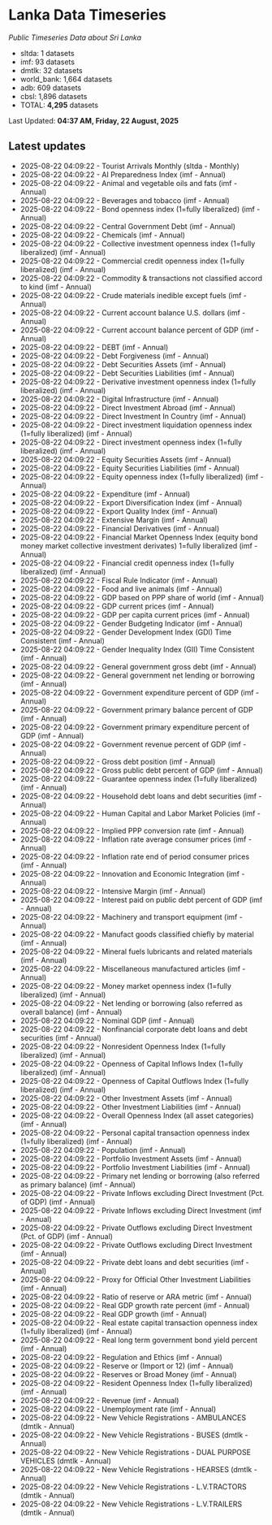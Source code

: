 # Lanka Data Timeseries
*Public Timeseries Data about Sri Lanka*

* sltda: 1 datasets
* imf: 93 datasets
* dmtlk: 32 datasets
* world_bank: 1,664 datasets
* adb: 609 datasets
* cbsl: 1,896 datasets
* TOTAL: **4,295** datasets

Last Updated: **04:37 AM, Friday, 22 August, 2025**

## Latest updates

* 2025-08-22 04:09:22 - Tourist Arrivals Monthly (sltda - Monthly)
* 2025-08-22 04:09:22 - AI Preparedness Index (imf - Annual)
* 2025-08-22 04:09:22 - Animal and vegetable oils and fats (imf - Annual)
* 2025-08-22 04:09:22 - Beverages and tobacco (imf - Annual)
* 2025-08-22 04:09:22 - Bond openness index (1=fully liberalized) (imf - Annual)
* 2025-08-22 04:09:22 - Central Government Debt (imf - Annual)
* 2025-08-22 04:09:22 - Chemicals (imf - Annual)
* 2025-08-22 04:09:22 - Collective investment openness index (1=fully liberalized) (imf - Annual)
* 2025-08-22 04:09:22 - Commercial credit openness index (1=fully liberalized) (imf - Annual)
* 2025-08-22 04:09:22 - Commodity & transactions not classified accord to kind (imf - Annual)
* 2025-08-22 04:09:22 - Crude materials inedible except fuels (imf - Annual)
* 2025-08-22 04:09:22 - Current account balance U.S. dollars (imf - Annual)
* 2025-08-22 04:09:22 - Current account balance percent of GDP (imf - Annual)
* 2025-08-22 04:09:22 - DEBT (imf - Annual)
* 2025-08-22 04:09:22 - Debt Forgiveness (imf - Annual)
* 2025-08-22 04:09:22 - Debt Securities Assets (imf - Annual)
* 2025-08-22 04:09:22 - Debt Securities Liabilities (imf - Annual)
* 2025-08-22 04:09:22 - Derivative investment openness index (1=fully liberalized) (imf - Annual)
* 2025-08-22 04:09:22 - Digital Infrastructure (imf - Annual)
* 2025-08-22 04:09:22 - Direct Investment Abroad (imf - Annual)
* 2025-08-22 04:09:22 - Direct Investment In Country (imf - Annual)
* 2025-08-22 04:09:22 - Direct investment liquidation openness index (1=fully liberalized) (imf - Annual)
* 2025-08-22 04:09:22 - Direct investment openness index (1=fully liberalized) (imf - Annual)
* 2025-08-22 04:09:22 - Equity Securities Assets (imf - Annual)
* 2025-08-22 04:09:22 - Equity Securities Liabilities (imf - Annual)
* 2025-08-22 04:09:22 - Equity openness index (1=fully liberalized) (imf - Annual)
* 2025-08-22 04:09:22 - Expenditure (imf - Annual)
* 2025-08-22 04:09:22 - Export Diversification Index (imf - Annual)
* 2025-08-22 04:09:22 - Export Quality Index (imf - Annual)
* 2025-08-22 04:09:22 - Extensive Margin (imf - Annual)
* 2025-08-22 04:09:22 - Financial Derivatives (imf - Annual)
* 2025-08-22 04:09:22 - Financial Market Openness Index (equity bond money market collective investment derivates) 1=fully liberalized (imf - Annual)
* 2025-08-22 04:09:22 - Financial credit openness index (1=fully liberalized) (imf - Annual)
* 2025-08-22 04:09:22 - Fiscal Rule Indicator (imf - Annual)
* 2025-08-22 04:09:22 - Food and live animals (imf - Annual)
* 2025-08-22 04:09:22 - GDP based on PPP share of world (imf - Annual)
* 2025-08-22 04:09:22 - GDP current prices (imf - Annual)
* 2025-08-22 04:09:22 - GDP per capita current prices (imf - Annual)
* 2025-08-22 04:09:22 - Gender Budgeting Indicator (imf - Annual)
* 2025-08-22 04:09:22 - Gender Development Index (GDI) Time Consistent (imf - Annual)
* 2025-08-22 04:09:22 - Gender Inequality Index (GII) Time Consistent (imf - Annual)
* 2025-08-22 04:09:22 - General government gross debt (imf - Annual)
* 2025-08-22 04:09:22 - General government net lending or borrowing (imf - Annual)
* 2025-08-22 04:09:22 - Government expenditure percent of GDP (imf - Annual)
* 2025-08-22 04:09:22 - Government primary balance percent of GDP (imf - Annual)
* 2025-08-22 04:09:22 - Government primary expenditure percent of GDP (imf - Annual)
* 2025-08-22 04:09:22 - Government revenue percent of GDP (imf - Annual)
* 2025-08-22 04:09:22 - Gross debt position (imf - Annual)
* 2025-08-22 04:09:22 - Gross public debt percent of GDP (imf - Annual)
* 2025-08-22 04:09:22 - Guarantee openness index (1=fully liberalized) (imf - Annual)
* 2025-08-22 04:09:22 - Household debt loans and debt securities (imf - Annual)
* 2025-08-22 04:09:22 - Human Capital and Labor Market Policies (imf - Annual)
* 2025-08-22 04:09:22 - Implied PPP conversion rate (imf - Annual)
* 2025-08-22 04:09:22 - Inflation rate average consumer prices (imf - Annual)
* 2025-08-22 04:09:22 - Inflation rate end of period consumer prices (imf - Annual)
* 2025-08-22 04:09:22 - Innovation and Economic Integration (imf - Annual)
* 2025-08-22 04:09:22 - Intensive Margin (imf - Annual)
* 2025-08-22 04:09:22 - Interest paid on public debt percent of GDP (imf - Annual)
* 2025-08-22 04:09:22 - Machinery and transport equipment (imf - Annual)
* 2025-08-22 04:09:22 - Manufact goods classified chiefly by material (imf - Annual)
* 2025-08-22 04:09:22 - Mineral fuels lubricants and related materials (imf - Annual)
* 2025-08-22 04:09:22 - Miscellaneous manufactured articles (imf - Annual)
* 2025-08-22 04:09:22 - Money market openness index (1=fully liberalized) (imf - Annual)
* 2025-08-22 04:09:22 - Net lending or borrowing (also referred as overall balance) (imf - Annual)
* 2025-08-22 04:09:22 - Nominal GDP (imf - Annual)
* 2025-08-22 04:09:22 - Nonfinancial corporate debt loans and debt securities (imf - Annual)
* 2025-08-22 04:09:22 - Nonresident Openness Index (1=fully liberalized) (imf - Annual)
* 2025-08-22 04:09:22 - Openness of Capital Inflows Index (1=fully liberalized) (imf - Annual)
* 2025-08-22 04:09:22 - Openness of Capital Outflows Index (1=fully liberalized) (imf - Annual)
* 2025-08-22 04:09:22 - Other Investment Assets (imf - Annual)
* 2025-08-22 04:09:22 - Other Investment Liabilities (imf - Annual)
* 2025-08-22 04:09:22 - Overall Openness Index (all asset categories) (imf - Annual)
* 2025-08-22 04:09:22 - Personal capital transaction openness index (1=fully liberalized) (imf - Annual)
* 2025-08-22 04:09:22 - Population (imf - Annual)
* 2025-08-22 04:09:22 - Portfolio Investment Assets (imf - Annual)
* 2025-08-22 04:09:22 - Portfolio Investment Liabilities (imf - Annual)
* 2025-08-22 04:09:22 - Primary net lending or borrowing (also referred as primary balance) (imf - Annual)
* 2025-08-22 04:09:22 - Private Inflows excluding Direct Investment (Pct. of GDP) (imf - Annual)
* 2025-08-22 04:09:22 - Private Inflows excluding Direct Investment (imf - Annual)
* 2025-08-22 04:09:22 - Private Outflows excluding Direct Investment (Pct. of GDP) (imf - Annual)
* 2025-08-22 04:09:22 - Private Outflows excluding Direct Investment (imf - Annual)
* 2025-08-22 04:09:22 - Private debt loans and debt securities (imf - Annual)
* 2025-08-22 04:09:22 - Proxy for Official Other Investment Liabilities (imf - Annual)
* 2025-08-22 04:09:22 - Ratio of reserve or ARA metric (imf - Annual)
* 2025-08-22 04:09:22 - Real GDP growth rate percent (imf - Annual)
* 2025-08-22 04:09:22 - Real GDP growth (imf - Annual)
* 2025-08-22 04:09:22 - Real estate capital transaction openness index (1=fully liberalized) (imf - Annual)
* 2025-08-22 04:09:22 - Real long term government bond yield percent (imf - Annual)
* 2025-08-22 04:09:22 - Regulation and Ethics (imf - Annual)
* 2025-08-22 04:09:22 - Reserve or (Import or 12) (imf - Annual)
* 2025-08-22 04:09:22 - Reserves or Broad Money (imf - Annual)
* 2025-08-22 04:09:22 - Resident Openness Index (1=fully liberalized) (imf - Annual)
* 2025-08-22 04:09:22 - Revenue (imf - Annual)
* 2025-08-22 04:09:22 - Unemployment rate (imf - Annual)
* 2025-08-22 04:09:22 - New Vehicle Registrations - AMBULANCES (dmtlk - Annual)
* 2025-08-22 04:09:22 - New Vehicle Registrations - BUSES (dmtlk - Annual)
* 2025-08-22 04:09:22 - New Vehicle Registrations - DUAL PURPOSE VEHICLES (dmtlk - Annual)
* 2025-08-22 04:09:22 - New Vehicle Registrations - HEARSES (dmtlk - Annual)
* 2025-08-22 04:09:22 - New Vehicle Registrations - L.V.TRACTORS (dmtlk - Annual)
* 2025-08-22 04:09:22 - New Vehicle Registrations - L.V.TRAILERS (dmtlk - Annual)